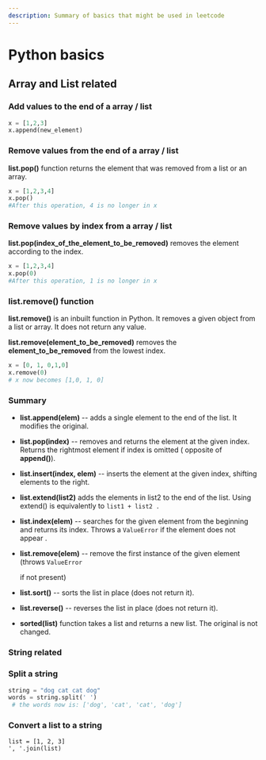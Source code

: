 ```yaml
---
description: Summary of basics that might be used in leetcode
---
```


# Python basics

## Array  and List related 

### Add values to the end of a array / list

```python
x = [1,2,3]
x.append(new_element)
```

### Remove values from the end of a array / list

**list.pop\(\)** function returns the element that was removed from a list or an array.

```python
x = [1,2,3,4]
x.pop()
#After this operation, 4 is no longer in x
```

### Remove values by index from a array / list

**list.pop\(index\_of\_the\_element\_to\_be\_removed\)** removes the element according to the index.

```python
x = [1,2,3,4]
x.pop(0)
#After this operation, 1 is no longer in x
```

### list.remove\(\) function 

**list.remove\(\)** is an inbuilt function in Python. It removes a given object from a list or array. It does not return any value.

**list.remove\(element\_to\_be\_removed\)** removes the **element\_to\_be\_removed** from the lowest index.

```python
x = [0, 1, 0,1,0]
x.remove(0)
# x now becomes [1,0, 1, 0]
```

### Summary

* **list.append\(elem\)** -- adds a single element to the end of the list. It modifies the original.
* **list.pop\(index\)** -- removes and returns the element at the given index. Returns the rightmost element if index is omitted \( opposite of **append\(\)**\).
* **list.insert\(index, elem\)** -- inserts the element at the given index, shifting elements to the right.
* **list.extend\(list2\)** adds the elements in list2 to the end of the list.   Using extend\(\) is equivalently to  `list1 + list2 .`
* **list.index\(elem\)** -- searches for the given element from the beginning and returns its index. Throws a  `ValueError` if the element does not appear .
* **list.remove\(elem\)** -- remove the first instance of the given element \(throws `ValueError` 

   if not present\)

* **list.sort\(\)** -- sorts the list in place \(does not return it\).
* **list.reverse\(\)** -- reverses the list in place \(does not return it\).
* **sorted\(list\)** function takes a list and returns a new list. The original is not changed.

### String related

###  Split a string

```python
string = "dog cat cat dog"
words = string.split(' ')
 # the words now is: ['dog', 'cat', 'cat', 'dog']
```

### Convert a list to a string

```text
list = [1, 2, 3]
', '.join(list)
```

